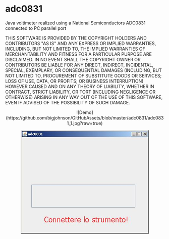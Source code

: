 adc0831
=======

Java voltimeter realized using a National Semiconductors ADC0831 connected to PC parallel port

THIS SOFTWARE IS PROVIDED BY THE COPYRIGHT HOLDERS AND CONTRIBUTORS "AS IS" AND ANY EXPRESS OR IMPLIED WARRANTIES, INCLUDING, BUT NOT LIMITED TO, THE IMPLIED WARRANTIES OF MERCHANTABILITY AND FITNESS FOR A PARTICULAR PURPOSE ARE DISCLAIMED. IN NO EVENT SHALL THE COPYRIGHT OWNER OR CONTRIBUTORS BE LIABLE FOR ANY DIRECT, INDIRECT, INCIDENTAL, SPECIAL, EXEMPLARY, OR CONSEQUENTIAL DAMAGES (INCLUDING, BUT NOT LIMITED TO, PROCUREMENT OF SUBSTITUTE GOODS OR SERVICES; LOSS OF USE, DATA, OR PROFITS; OR BUSINESS INTERRUPTION) HOWEVER CAUSED AND ON ANY THEORY OF LIABILITY, WHETHER IN CONTRACT, STRICT LIABILITY, OR TORT (INCLUDING NEGLIGENCE OR OTHERWISE) ARISING IN ANY WAY OUT OF THE USE OF THIS SOFTWARE, EVEN IF ADVISED OF THE POSSIBILITY OF SUCH DAMAGE.
<div align=center>
![Demo](https://github.com/bigjohnson/GitHubAssets/blob/master/adc0831/adc0831_1.jpg?raw=true)

![Demo](https://github.com/bigjohnson/GitHubAssets/blob/master/adc0831/adc0831_2.jpg?raw=true)
</div>
